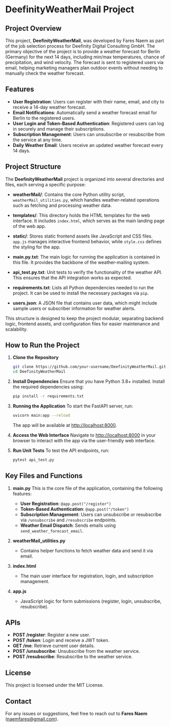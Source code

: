 # DeefinityWeatherMail Project

## Project Overview
This project, **DeefinityWeatherMail**, was developed by Fares Naem as part of the job selection process for Deefinity Digital Consulting GmbH. The primary objective of the project is to provide a weather forecast for Berlin (Germany) for the next 14 days, including min/max temperatures, chance of precipitation, and wind velocity. The forecast is sent to registered users via email, helping marketing managers plan outdoor events without needing to manually check the weather forecast.

## Features
- **User Registration**: Users can register with their name, email, and city to receive a 14-day weather forecast.
- **Email Notifications**: Automatically send a weather forecast email for Berlin to the registered users.
- **User Login and Token-Based Authentication**: Registered users can log in securely and manage their subscriptions.
- **Subscription Management**: Users can unsubscribe or resubscribe from the service at any time.
- **Daily Weather Email**: Users receive an updated weather forecast every 14 days.

## Project Structure
The **DeefinityWeatherMail** project is organized into several directories and files, each serving a specific purpose:

- **weatherMail/**: Contains the core Python utility script, `weatherMail_utilities.py`, which handles weather-related operations such as fetching and processing weather data.
  
- **templates/**: This directory holds the HTML templates for the web interface. It includes `index.html`, which serves as the main landing page of the web app.
  
- **static/**: Stores static frontend assets like JavaScript and CSS files. `app.js` manages interactive frontend behavior, while `style.css` defines the styling for the app.

- **main.py.txt**: The main logic for running the application is contained in this file. It provides the backbone of the weather-mailing system.

- **api_test.py.txt**: Unit tests to verify the functionality of the weather API. This ensures that the API integration works as expected.

- **requirements.txt**: Lists all Python dependencies needed to run the project. It can be used to install the necessary packages via `pip`.

- **users.json**: A JSON file that contains user data, which might include sample users or subscriber information for weather alerts.

This structure is designed to keep the project modular, separating backend logic, frontend assets, and configuration files for easier maintenance and scalability.

## How to Run the Project

1. **Clone the Repository**
    ```bash
    git clone https://github.com/your-username/DeefinityWeatherMail.git
    cd DeefinityWeatherMail
    ```

2. **Install Dependencies**
    Ensure that you have Python 3.8+ installed. Install the required dependencies using:
    ```bash
    pip install -r requirements.txt
    ```

3. **Running the Application**
    To start the FastAPI server, run:
    ```bash
    uvicorn main:app --reload
    ```
    The app will be available at [http://localhost:8000](http://localhost:8000).

4. **Access the Web Interface**
    Navigate to [http://localhost:8000](http://localhost:8000) in your browser to interact with the app via the user-friendly web interface.

5. **Run Unit Tests**
    To test the API endpoints, run:
    ```bash
    pytest api_test.py
    ```

## Key Files and Functions

1. **main.py**
    This is the core file of the application, containing the following features:
    - **User Registration**: `@app.post("/register")`
    - **Token-Based Authentication**: `@app.post("/token")`
    - **Subscription Management**: Users can unsubscribe or resubscribe via `/unsubscribe` and `/resubscribe` endpoints.
    - **Weather Email Dispatch**: Sends emails using `send_weather_forecast_email`.

2. **weatherMail_utilities.py**
    - Contains helper functions to fetch weather data and send it via email.

3. **index.html**
    - The main user interface for registration, login, and subscription management.

4. **app.js**
    - JavaScript logic for form submissions (register, login, unsubscribe, resubscribe).

## APIs
- **POST /register**: Register a new user.
- **POST /token**: Login and receive a JWT token.
- **GET /me**: Retrieve current user details.
- **POST /unsubscribe**: Unsubscribe from the weather service.
- **POST /resubscribe**: Resubscribe to the weather service.

## License
This project is licensed under the MIT License.

## Contact
For any issues or suggestions, feel free to reach out to **Fares Naem** (naemfares@gmail.com).
